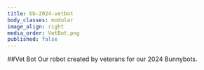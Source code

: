 ```yaml
---
title: bb-2024-vetbot
body_classes: modular
image_align: right
media_order: VetBot.png
published: false
---
```


##Vet Bot
Our robot created by veterans for our 2024 Bunnybots.

